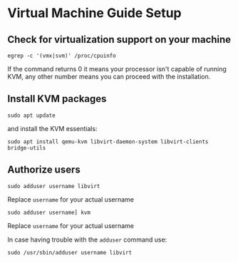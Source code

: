 # Virtual Machine Guide Setup

## Check for virtualization support on your machine
  
    egrep -c '(vmx|svm)' /proc/cpuinfo
    
If the command returns 0 it means your processor isn't capable of running KVM, any other number means you can proceed with the installation.

## Install KVM packages

    sudo apt update

and install the KVM essentials:

    sudo apt install qemu-kvm libvirt-daemon-system libvirt-clients bridge-utils

## Authorize users
    
    sudo adduser username libvirt
    
Replace `username` for your actual username
    
    sudo adduser username] kvm
    
Replace `username` for your actual username

In case having trouble with the `adduser` command use:

    sudo /usr/sbin/adduser username libvirt
